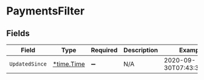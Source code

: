 # PaymentsFilter


## Fields

| Field                                      | Type                                       | Required                                   | Description                                | Example                                    |
| ------------------------------------------ | ------------------------------------------ | ------------------------------------------ | ------------------------------------------ | ------------------------------------------ |
| `UpdatedSince`                             | [*time.Time](https://pkg.go.dev/time#Time) | :heavy_minus_sign:                         | N/A                                        | 2020-09-30T07:43:32.000Z                   |